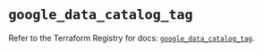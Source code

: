 # `google_data_catalog_tag`

Refer to the Terraform Registry for docs: [`google_data_catalog_tag`](https://registry.terraform.io/providers/hashicorp/google/5.26.0/docs/resources/data_catalog_tag).
